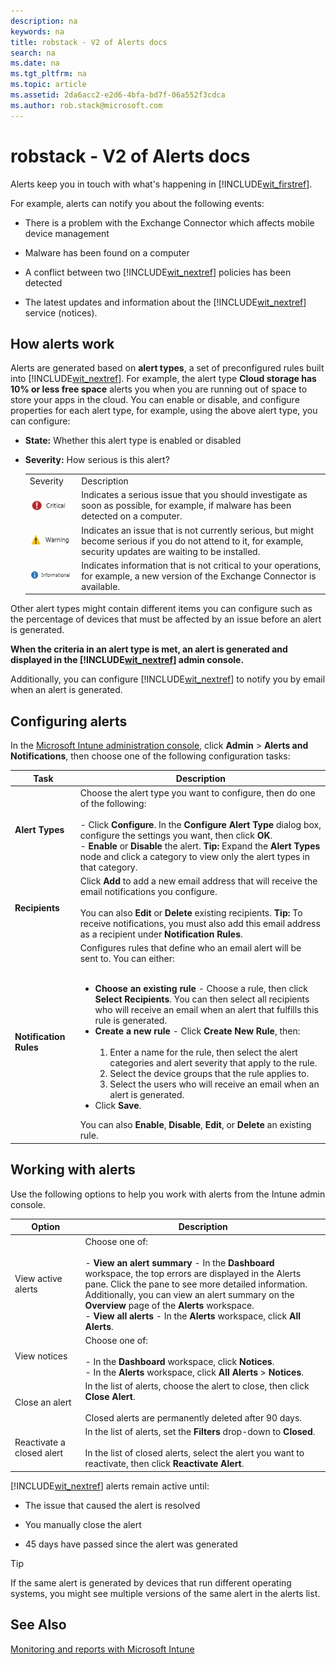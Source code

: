 ```yaml
---
description: na
keywords: na
title: robstack - V2 of Alerts docs
search: na
ms.date: na
ms.tgt_pltfrm: na
ms.topic: article
ms.assetid: 2da6acc2-e2d6-4bfa-bd7f-06a552f3cdca
ms.author: rob.stack@microsoft.com
---
```

# robstack - V2 of Alerts docs
Alerts keep you in touch with what's happening in [!INCLUDE[wit_firstref](../Token/wit_firstref_md.md)].

For example, alerts can notify you about the following events:

-   There is a problem with the Exchange Connector which affects mobile device management

-   Malware has been found on a computer

-   A conflict between two [!INCLUDE[wit_nextref](../Token/wit_nextref_md.md)] policies has been detected

-   The latest updates and information about the [!INCLUDE[wit_nextref](../Token/wit_nextref_md.md)] service (notices).

## How alerts work
Alerts are generated based on **alert types**, a set of preconfigured rules built into [!INCLUDE[wit_nextref](../Token/wit_nextref_md.md)]. For example, the alert type **Cloud storage has 10% or less free space** alerts you when you are running out of space to store your apps in the cloud. You can enable or disable, and configure properties for each alert type, for example, using the above alert type, you can configure:

-   **State:** Whether this alert type is enabled or disabled

-   **Severity:** How serious is this alert?

    |||
    |-|-|
    |Severity|Description|
    |![](../Image/Critical_Alert.jpg)|Indicates a serious issue that you should investigate as soon as possible, for example, if malware has been detected on a computer.|
    |![](../Image/Warning_Alert.jpg)|Indicates an issue that is not currently serious, but might become serious if you do not attend to it, for example, security updates are waiting to be installed.|
    |![](../Image/Informational_Alert.jpg)|Indicates information that is not critical to your operations, for example, a new version of the Exchange Connector is available.|

Other alert types might contain different items you can configure such as the percentage of devices that must be affected by an issue before an alert is generated.

**When the criteria in an alert type is met, an alert is generated and displayed in the [!INCLUDE[wit_nextref](../Token/wit_nextref_md.md)] admin console.**

Additionally, you can configure [!INCLUDE[wit_nextref](../Token/wit_nextref_md.md)] to notify you by email when an alert is generated.

## Configuring alerts
In the [Microsoft Intune administration console](https://manage.microsoft.com), click **Admin** &gt; **Alerts and Notifications**, then choose one of the following configuration tasks:

|Task|Description|
|--------|---------------|
|**Alert Types**|Choose the alert type you want to configure, then do one of the following:<br /><br />-   Click **Configure**. In the **Configure Alert Type** dialog box, configure the settings you want, then click **OK**.<br />-   **Enable** or **Disable** the alert. **Tip:** Expand the **Alert Types** node and click a category to view only the alert types in that category.|
|**Recipients**|Click **Add** to add a new email address that will receive the email notifications you configure.<br /><br />You can also **Edit** or **Delete** existing recipients. **Tip:** To receive notifications, you must also add this email address as a recipient under **Notification Rules**.|
|**Notification Rules**|Configures rules that define who an email alert will be sent to. You can either:<br /><br /><ul><li>**Choose an existing rule** - Choose a rule, then click **Select Recipients**. You can then select all recipients who will receive an email when an alert that fulfills this rule is generated.</li><li>**Create a new rule** - Click **Create New Rule**, then:<br /><br /><ol><li>Enter a name for the rule, then select the alert categories and alert severity that apply to the rule.</li><li>Select the device groups that the rule applies to.</li><li>Select the users who will receive an email when an alert is generated.</li></ol></li><li>Click **Save**.</li></ul>You can also **Enable**, **Disable**, **Edit**, or **Delete** an existing rule.|

## Working with alerts
Use the following options to help you work with alerts from the Intune admin console.

|Option|Description|
|----------|---------------|
|View active alerts|Choose one of:<br /><br />-   **View an alert summary** - In the **Dashboard** workspace, the top errors are displayed in the Alerts pane. Click the pane to see more detailed information.<br />    Additionally, you can view an alert summary on the **Overview** page of the **Alerts** workspace.<br />-   **View all alerts** - In the **Alerts** workspace, click **All Alerts**.|
|View notices|Choose one of:<br /><br />-   In the **Dashboard** workspace, click **Notices**.<br />-   In the **Alerts** workspace, click **All Alerts** &gt; **Notices**.|
|Close an alert|In the list of alerts, choose the alert to close, then click **Close Alert**.<br /><br />Closed alerts are permanently deleted after 90 days.|
|Reactivate a closed alert|In the list of alerts, set the **Filters** drop-down to **Closed**.<br /><br />In the list of closed alerts, select the alert you want to reactivate, then click **Reactivate Alert**.|
[!INCLUDE[wit_nextref](../Token/wit_nextref_md.md)] alerts remain active until:

-   The issue that caused the alert is resolved

-   You manually close the alert

-   45 days have passed since the alert was generated

> [!TIP]
> If the same alert is generated by devices that run different operating systems, you might see multiple versions of the same alert in the alerts list.

## See Also
[Monitoring and reports with Microsoft Intune](../Topic/Monitoring_and_reports_with_Microsoft_Intune.md)

